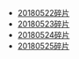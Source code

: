 * [20180522碎片](20180522碎片.md)
* [20180523碎片](20180523碎片.md)
* [20180524碎片](20180524碎片.md)
* [20180525碎片](20180525碎片.md)
